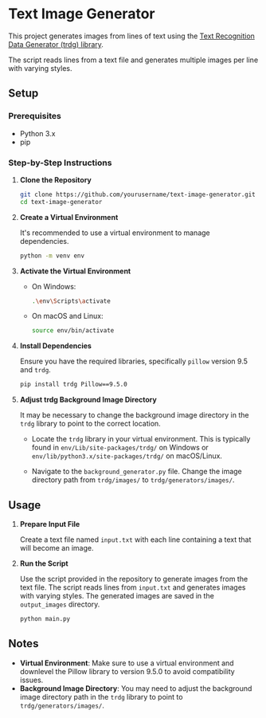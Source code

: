 # Text Image Generator

This project generates images from lines of text using the [Text Recognition Data Generator (trdg) library](https://github.com/Belval/TextRecognitionDataGenerator). 

The script reads lines from a text file and generates multiple images per line with varying styles.

## Setup

### Prerequisites

- Python 3.x
- pip

### Step-by-Step Instructions

1. **Clone the Repository**

    ```sh
    git clone https://github.com/yourusername/text-image-generator.git
    cd text-image-generator
    ```

2. **Create a Virtual Environment**

    It's recommended to use a virtual environment to manage dependencies.

    ```sh
    python -m venv env
    ```

3. **Activate the Virtual Environment**

    - On Windows:
        ```sh
        .\env\Scripts\activate
        ```
    - On macOS and Linux:
        ```sh
        source env/bin/activate
        ```

4. **Install Dependencies**

    Ensure you have the required libraries, specifically `pillow` version 9.5 and `trdg`.

    ```sh
    pip install trdg Pillow==9.5.0
    ```

5. **Adjust trdg Background Image Directory**

    It may be necessary to change the background image directory in the `trdg` library to point to the correct location.

    - Locate the `trdg` library in your virtual environment. This is typically found in `env/Lib/site-packages/trdg/` on Windows or `env/lib/python3.x/site-packages/trdg/` on macOS/Linux.
    
    - Navigate to the `background_generator.py` file. Change the image directory path from `trdg/images/` to `trdg/generators/images/`.

## Usage

1. **Prepare Input File**

    Create a text file named `input.txt` with each line containing a text that will become an image.

2. **Run the Script**

    Use the script provided in the repository to generate images from the text file. The script reads lines from `input.txt` and generates images with varying styles. The generated images are saved in the `output_images` directory.

    ```sh
    python main.py
    ```

## Notes

- **Virtual Environment**: Make sure to use a virtual environment and downlevel the Pillow library to version 9.5.0 to avoid compatibility issues.
- **Background Image Directory**: You may need to adjust the background image directory path in the `trdg` library to point to `trdg/generators/images/`.
